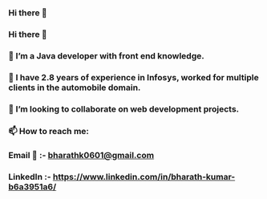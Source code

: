 ### Hi there 👋

<!--
**Bharath-k06/Bharath-k06** is a ✨ _special_ ✨ repository because its `README.md` (this file) appears on your GitHub profile.

Here are some ideas to get you started:

- 🔭 I’m currently working on ...
- 🌱 I’m currently learning ...
- 👯 I’m looking to collaborate on ...
- 🤔 I’m looking for help with ...
- 💬 Ask me about ...
- 📫 How to reach me: ...
- 😄 Pronouns: ...
- ⚡ Fun fact: ...
-->
### Hi there 👋

<!--
**Bharath-k06/Bharath-k06** is a ✨ _special_ ✨ repository because its `README.md` (this file) appears on your GitHub profile.

Here are some ideas to get you started:

- 🔭 I’m currently working on ...
- 🌱 I’m currently learning ...
- 👯 I’m looking to collaborate on ...
- 🤔 I’m looking for help with ...
- 💬 Ask me about ...
- 📫 How to reach me: ...
- 😄 Pronouns: ...
- ⚡ Fun fact: ...
-->
### 🔭 I’m a Java developer with front end knowledge.
### 🌱 I have 2.8 years of experience in Infosys, worked for multiple clients in the automobile domain.
### 👯 I’m looking to collaborate on web development projects.
### 📫 How to reach me: 
### Email 📧 :- bharathk0601@gmail.com    
### LinkedIn :- https://www.linkedin.com/in/bharath-kumar-b6a3951a6/

